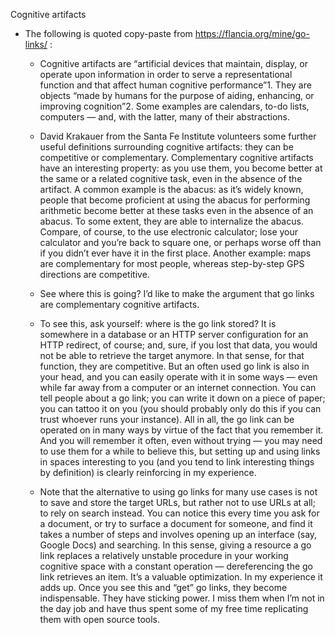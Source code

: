 Cognitive artifacts

- The following is quoted copy-paste from https://flancia.org/mine/go-links/ :   
  - Cognitive artifacts are “artificial devices that maintain, display, or operate upon information in order to serve a representational function and that affect human cognitive performance”1. They are objects “made by humans for the purpose of aiding, enhancing, or improving cognition”2. Some examples are calendars, to-do lists, computers — and, with the latter, many of their abstractions.

  - David Krakauer from the Santa Fe Institute volunteers some further useful definitions surrounding cognitive artifacts: they can be competitive or complementary. Complementary cognitive artifacts have an interesting property: as you use them, you become better at the same or a related cognitive task, even in the absence of the artifact. A common example is the abacus: as it’s widely known, people that become proficient at using the abacus for performing arithmetic become better at these tasks even in the absence of an abacus. To some extent, they are able to internalize the abacus. Compare, of course, to the use electronic calculator; lose your calculator and you’re back to square one, or perhaps worse off than if you didn’t ever have it in the first place. Another example: maps are complementary for most people, whereas step-by-step GPS directions are competitive.

  - See where this is going? I’d like to make the argument that go links are complementary cognitive artifacts.

  - To see this, ask yourself: where is the go link stored? It is somewhere in a database or an HTTP server configuration for an HTTP redirect, of course; and, sure, if you lost that data, you would not be able to retrieve the target anymore. In that sense, for that function, they are competitive. But an often used go link is also in your head, and you can easily operate with it in some ways — even while far away from a computer or an internet connection. You can tell people about a go link; you can write it down on a piece of paper; you can tattoo it on you (you should probably only do this if you can trust whoever runs your instance). All in all, the go link can be operated on in many ways by virtue of the fact that you remember it. And you will remember it often, even without trying — you may need to use them for a while to believe this, but setting up and using links in spaces interesting to you (and you tend to link interesting things by definition) is clearly reinforcing in my experience.

  - Note that the alternative to using go links for many use cases is not to save and store the target URLs, but rather not to use URLs at all; to rely on search instead. You can notice this every time you ask for a document, or try to surface a document for someone, and find it takes a number of steps and involves opening up an interface (say, Google Docs) and searching. In this sense, giving a resource a go link replaces a relatively unstable procedure in your working cognitive space with a constant operation — dereferencing the go link retrieves an item. It’s a valuable optimization. In my experience it adds up. Once you see this and “get” go links, they become indispensable. They have sticking power. I miss them when I’m not in the day job and have thus spent some of my free time replicating them with open source tools.